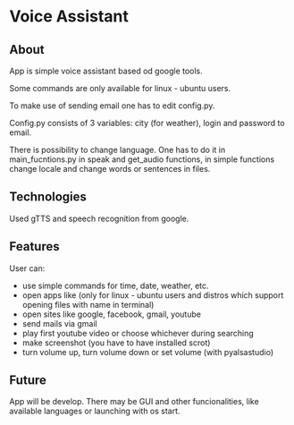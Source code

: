 # Voice Assistant


## About

App is simple voice assistant based od google tools.

Some commands are only available for linux - ubuntu users.

To make use of sending email one has to edit config.py.

Config.py consists of 3 variables: city (for weather), login and password to email.

There is possibility to change language. One has to do it in main_fucntions.py in speak and get_audio functions,
in simple functions change locale and change words or sentences in files.


## Technologies

Used gTTS and speech recognition from google.


## Features

User can:

* use simple commands for time, date, weather, etc.
* open apps like (only for linux - ubuntu users and distros which support opening files with name in terminal)
* open sites like google, facebook, gmail, youtube
* send mails via gmail
* play first youtube video or choose whichever during searching
* make screenshot (you have to have installed scrot)
* turn volume up, turn volume down or set volume (with pyalsastudio)


## Future

App will be develop. There may be GUI and other funcionalities, like available languages or launching with os start.
